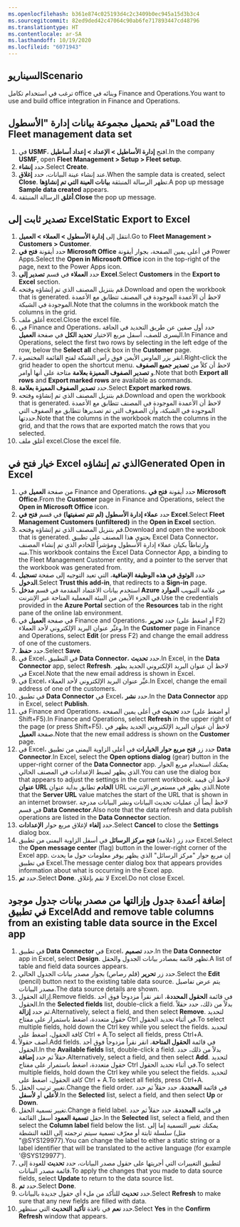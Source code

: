 ```yaml
---
ms.openlocfilehash: b361e874c025193d4c2c3409b0ec945a15d3b3c4
ms.sourcegitcommit: 82ed9ded42c47064c90ab6fe717893447cd48796
ms.translationtype: HT
ms.contentlocale: ar-SA
ms.lasthandoff: 10/19/2020
ms.locfileid: "6071943"
---
```

## <a name="scenario"></a><span data-ttu-id="660d6-101">السيناريو</span><span class="sxs-lookup"><span data-stu-id="660d6-101">Scenario</span></span>
<span data-ttu-id="660d6-102">ترغب في استخدام تكامل office وبنائه في Finance and Operations.</span><span class="sxs-lookup"><span data-stu-id="660d6-102">You want to use and build office integration in Finance and Operations.</span></span> 

## <a name="load-the-fleet-management-data-set"></a><span data-ttu-id="660d6-103">قم بتحميل مجموعة بيانات إدارة "الأسطول"</span><span class="sxs-lookup"><span data-stu-id="660d6-103">Load the Fleet management data set</span></span> 

1.  <span data-ttu-id="660d6-104">في **USMF**، افتح **إدارة الأساطيل > الإعداد > إعداد أساطيل**.</span><span class="sxs-lookup"><span data-stu-id="660d6-104">In the company **USMF**, open **Fleet Management > Setup > Fleet setup**.</span></span>
2.  <span data-ttu-id="660d6-105">حدد **إنشاء**.</span><span class="sxs-lookup"><span data-stu-id="660d6-105">Select **Create**.</span></span>
3.  <span data-ttu-id="660d6-106">عند إنشاء عينة البيانات، حدد **إغلاق**.</span><span class="sxs-lookup"><span data-stu-id="660d6-106">When the sample data is created, select **Close**.</span></span> <span data-ttu-id="660d6-107">تظهر الرسالة المنبثقة **بيانات العينة التي تم إنشاؤها**.</span><span class="sxs-lookup"><span data-stu-id="660d6-107">A pop up message **Sample data created** appears.</span></span>
4. <span data-ttu-id="660d6-108">**أغلق** الرسالة المنبثقة.</span><span class="sxs-lookup"><span data-stu-id="660d6-108">**Close** the pop up message.</span></span>

## <a name="static-export-to-excel"></a><span data-ttu-id="660d6-109">تصدير ثابت إلى Excel</span><span class="sxs-lookup"><span data-stu-id="660d6-109">Static Export to Excel</span></span> 

1.  <span data-ttu-id="660d6-110">انتقل إلى **إدارة الأسطول > العملاء > العميل**.</span><span class="sxs-lookup"><span data-stu-id="660d6-110">Go to **Fleet Management > Customers > Customer**.</span></span>
2.  <span data-ttu-id="660d6-111">حدد أيقونة **فتح في Microsoft Office** في أعلى يمين الصفحة، بجوار أيقونة Power Apps.</span><span class="sxs-lookup"><span data-stu-id="660d6-111">Select the **Open in Microsoft Office** icon in the top-right of the page, next to the Power Apps icon.</span></span> 
3. <span data-ttu-id="660d6-112">حدد **العملاء** في قسم **تصدير إلى Excel**.</span><span class="sxs-lookup"><span data-stu-id="660d6-112">Select **Customers** in the **Export to Excel** section.</span></span>
3.  <span data-ttu-id="660d6-113">قم بتنزيل المصنف الذي تم إنشاؤه وفتحه.</span><span class="sxs-lookup"><span data-stu-id="660d6-113">Download and open the workbook that is generated.</span></span> <span data-ttu-id="660d6-114">لاحظ أن الأعمدة الموجودة في المصنف تتطابق مع الأعمدة الموجودة في الشبكة.</span><span class="sxs-lookup"><span data-stu-id="660d6-114">Note that the columns in the workbook match the columns in the grid.</span></span>
4. <span data-ttu-id="660d6-115">أغلق ملف excel.</span><span class="sxs-lookup"><span data-stu-id="660d6-115">Close the excel file.</span></span>
4.  <span data-ttu-id="660d6-116">في Finance and Operations، حدد أول صفين عن طريق التحديد في الحافة اليسرى للصف، أسفل مربع الاختيار **تحديد الكل** في صفحة **العميل**.</span><span class="sxs-lookup"><span data-stu-id="660d6-116">In Finance and Operations, select the first two rows by selecting in the left edge of the row, below the **Select all** check box in the **Customer** page.</span></span>
5.  <span data-ttu-id="660d6-117">انقر بزر الماوس الأيمن فوق رأس الشبكة لفتح القائمة المختصرة.</span><span class="sxs-lookup"><span data-stu-id="660d6-117">Right-click the grid header to open the shortcut menu.</span></span> <span data-ttu-id="660d6-118">لاحظ أن كلاً من **تصدير جميع الصفوف** و **تصدير الصفوف المميزة بعلامة** متاحة على أنها أوامر.</span><span class="sxs-lookup"><span data-stu-id="660d6-118">Note that both **Export all rows** and **Export marked rows** are available as commands.</span></span>
6.  <span data-ttu-id="660d6-119">حدد **تصدير الصفوف المميزة بعلامة**.</span><span class="sxs-lookup"><span data-stu-id="660d6-119">Select **Export marked rows**.</span></span> 
7.  <span data-ttu-id="660d6-120">قم بتنزيل المصنف الذي تم إنشاؤه وفتحه.</span><span class="sxs-lookup"><span data-stu-id="660d6-120">Download and open the workbook that is generated.</span></span> <span data-ttu-id="660d6-121">لاحظ أن الأعمدة الموجودة في المصنف تتطابق مع الأعمدة الموجودة في الشبكة، وأن الصفوف التي تم تصديرها تتطابق مع الصفوف التي حددتها.</span><span class="sxs-lookup"><span data-stu-id="660d6-121">Note that the columns in the workbook match the columns in the grid, and that the rows that are exported match the rows that you selected.</span></span>
8. <span data-ttu-id="660d6-122">أغلق ملف excel.</span><span class="sxs-lookup"><span data-stu-id="660d6-122">Close the excel file.</span></span>


## <a name="generated-open-in-excel"></a><span data-ttu-id="660d6-123">خيار فتح في Excel الذي تم إنشاؤه</span><span class="sxs-lookup"><span data-stu-id="660d6-123">Generated Open in Excel</span></span> 

1.  <span data-ttu-id="660d6-124">من صفحة **العميل** في Finance and Operations، حدد أيقونة **فتح في Microsoft Office**.</span><span class="sxs-lookup"><span data-stu-id="660d6-124">From the **Customer** page in Finance and Operations, select the **Open in Microsoft Office** icon.</span></span>
2. <span data-ttu-id="660d6-125">حدد **عملاء إدارة الأسطول (لم تتم تصفيتها)** في قسم **فتح في Excel**.</span><span class="sxs-lookup"><span data-stu-id="660d6-125">Select **Fleet Management Customers (unfiltered)** in the **Open in Excel** section.</span></span>
3.  <span data-ttu-id="660d6-126">قم بتنزيل المصنف الذي تم إنشاؤه وفتحه.</span><span class="sxs-lookup"><span data-stu-id="660d6-126">Download and open the workbook that is generated.</span></span> <span data-ttu-id="660d6-127">يحتوي هذا المصنف على تطبيق Excel Data Connector، وارتباطاً بكيان عملاء إدارة الأسطول ومؤشراً للخادم الذي تم إنشاء المصنف منه.</span><span class="sxs-lookup"><span data-stu-id="660d6-127">This workbook contains the Excel Data Connector App, a binding to the Fleet Management Customer entity, and a pointer to the server that the workbook was generated from.</span></span>
4. <span data-ttu-id="660d6-128">حدد **الوثوق في هذه الوظيفة الإضافية**، التي تعيد التوجيه إلى صفحة **تسجيل الدخول**.</span><span class="sxs-lookup"><span data-stu-id="660d6-128">Select **Trust this add-in**, that redirects to a **Sign-in** page.</span></span> 
5. <span data-ttu-id="660d6-129">استخدم بيانات الاعتماد المقدمة في قسم **مدخل Azure** من علامة التبويب **الموارد** في الجزء الأيمن من البيئة المعملية المتاحة عبر الإنترنت.</span><span class="sxs-lookup"><span data-stu-id="660d6-129">Use the credentials provided in the **Azure Portal** section of the **Resources** tab in the right pane of the online lab environment.</span></span> 
5.  <span data-ttu-id="660d6-130">في صفحة **العميل** في Finance and Operations، حدد **تحرير** (أو اضغط على F2) وغيِّر عنوان البريد الإلكتروني لأحد العملاء.</span><span class="sxs-lookup"><span data-stu-id="660d6-130">In the **Customer** page in Finance and Operations, select **Edit** (or press F2) and change the email address of one of the customers.</span></span>
6.  <span data-ttu-id="660d6-131">حدد **حفظ**.</span><span class="sxs-lookup"><span data-stu-id="660d6-131">Select **Save**.</span></span>
6.  <span data-ttu-id="660d6-132">في Excel، في التطبيق **Data Connector**، حدد **تحديث**.</span><span class="sxs-lookup"><span data-stu-id="660d6-132">In Excel, in the **Data Connector** app, select **Refresh**.</span></span> <span data-ttu-id="660d6-133">لاحظ أن عنوان البريد الإلكتروني الجديد يظهر في Excel.</span><span class="sxs-lookup"><span data-stu-id="660d6-133">Note that the new email address is shown in Excel.</span></span>
7.  <span data-ttu-id="660d6-134">في Excel، غيِّر عنوان البريد الإلكتروني لأحد العملاء.</span><span class="sxs-lookup"><span data-stu-id="660d6-134">In Excel, change the email address of one of the customers.</span></span>
8.  <span data-ttu-id="660d6-135">في تطبيق **Data Connector** في Excel، حدد **نشر**.</span><span class="sxs-lookup"><span data-stu-id="660d6-135">In the **Data Connector** app in Excel, select **Publish**.</span></span>
9.  <span data-ttu-id="660d6-136">في Finance and Operations، حدد **تحديث** في أعلى يمين الصفحة (أو اضغط على Shift+F5).</span><span class="sxs-lookup"><span data-stu-id="660d6-136">In Finance and Operations, select **Refresh** in the upper right of the page (or press Shift+F5).</span></span> <span data-ttu-id="660d6-137">لاحظ أن عنوان البريد الإلكتروني الجديد يظهر في صفحة **العميل**.</span><span class="sxs-lookup"><span data-stu-id="660d6-137">Note that the new email address is shown on the **Customer** page.</span></span>
10. <span data-ttu-id="660d6-138">في Excel، حدد زر **فتح مربع حوار الخيارات** في أعلى الزاوية اليمنى من تطبيق **Data Connector**.</span><span class="sxs-lookup"><span data-stu-id="660d6-138">In Excel, select the **Open options dialog** (gear) button in the upper-right corner of the **Data Connector** app.</span></span> <span data-ttu-id="660d6-139">يمكنك استخدام مربع الحوار الذي يظهر لضبط الإعدادات في المصنف الحالي.</span><span class="sxs-lookup"><span data-stu-id="660d6-139">You can use the dialog box that appears to adjust the settings in the current workbook.</span></span> <span data-ttu-id="660d6-140">لاحظ أن قيمة **عنوان URL الخادم** تطابق بداية عنوان URL الذي يظهر في مستعرض الإنترنت.</span><span class="sxs-lookup"><span data-stu-id="660d6-140">Note that the **Server URL** value matches the start of the URL that is shown in an internet browser.</span></span> <span data-ttu-id="660d6-141">لاحظ أيضاً أن عمليات تحديث البيانات ونشر البيانات مدرجة في قسم **Data Connector**.</span><span class="sxs-lookup"><span data-stu-id="660d6-141">Also note that the data refresh and data publish operations are listed in the **Data Connector** section.</span></span>
11. <span data-ttu-id="660d6-142">حدد **إلغاء** لإغلاق مربع حوار **الإعدادات**.</span><span class="sxs-lookup"><span data-stu-id="660d6-142">Select **Cancel** to close the **Settings** dialog box.</span></span>
12. <span data-ttu-id="660d6-143">حدد زر (علامة) **فتح مركز الرسائل** في أسفل الزاوية اليمنى من تطبيق Excel.</span><span class="sxs-lookup"><span data-stu-id="660d6-143">Select the **Open message center** (flag) button in the lower-right corner of the Excel app.</span></span> <span data-ttu-id="660d6-144">إن مربع حوار "مركز الرسائل" الذي يظهر يوفر معلومات حول ما يحدث في تطبيق Excel.</span><span class="sxs-lookup"><span data-stu-id="660d6-144">The message center dialog box that appears provides information about what is occurring in the Excel app.</span></span>
13. <span data-ttu-id="660d6-145">حدد **تم**.</span><span class="sxs-lookup"><span data-stu-id="660d6-145">Select **Done**.</span></span> <span data-ttu-id="660d6-146">لا تقم بإغلاق Excel.</span><span class="sxs-lookup"><span data-stu-id="660d6-146">Do not close Excel.</span></span>


## <a name="add-and-remove-table-columns-from-an-existing-table-data-source-in-the-excel-app"></a><span data-ttu-id="660d6-147">إضافة أعمدة جدول وإزالتها من مصدر بيانات جدول موجود في تطبيق Excel</span><span class="sxs-lookup"><span data-stu-id="660d6-147">Add and remove table columns from an existing table data source in the Excel app</span></span> 

1.  <span data-ttu-id="660d6-148">في تطبيق **Data Connector** في Excel، حدد **تصميم**.</span><span class="sxs-lookup"><span data-stu-id="660d6-148">In the **Data Connector** app in Excel, select **Design**.</span></span> <span data-ttu-id="660d6-149">تظهر قائمة بمصادر بيانات الجدول والحقل.</span><span class="sxs-lookup"><span data-stu-id="660d6-149">A list of table and field data sources appears.</span></span>
6.  <span data-ttu-id="660d6-150">حدد زر **تحرير** (قلم رصاص) بجوار مصدر بيانات الجدول الحالي.</span><span class="sxs-lookup"><span data-stu-id="660d6-150">Select the **Edit** (pencil) button next to the existing table data source.</span></span> <span data-ttu-id="660d6-151">يتم عرض تفاصيل مصدر البيانات.</span><span class="sxs-lookup"><span data-stu-id="660d6-151">The data source details are shown.</span></span>
7.  <span data-ttu-id="660d6-152">إزالة الحقول.</span><span class="sxs-lookup"><span data-stu-id="660d6-152">Remove fields.</span></span> <span data-ttu-id="660d6-153">في قائمة **الحقول المحددة**، انقر نقراً مزدوجاً فوق أحد الحقول.</span><span class="sxs-lookup"><span data-stu-id="660d6-153">In the **Selected fields** list, double-click a field.</span></span> <span data-ttu-id="660d6-154">بدلاً من ذلك، حدد حقلاً ثم حدد **إزالة**.</span><span class="sxs-lookup"><span data-stu-id="660d6-154">Alternatively, select a field, and then select **Remove**.</span></span> <span data-ttu-id="660d6-155">لتحديد حقول متعددة، اضغط باستمرار على مفتاح Ctrl في أثناء تحديد الحقول.</span><span class="sxs-lookup"><span data-stu-id="660d6-155">To select multiple fields, hold down the Ctrl key while you select the fields.</span></span> <span data-ttu-id="660d6-156">لتحديد كافة الحقول، اضغط على Ctrl + A.</span><span class="sxs-lookup"><span data-stu-id="660d6-156">To select all fields, press Ctrl+A.</span></span>
8.  <span data-ttu-id="660d6-157">أضف حقولاً.</span><span class="sxs-lookup"><span data-stu-id="660d6-157">Add fields.</span></span> <span data-ttu-id="660d6-158">في قائمة **الحقول المتاحة**، انقر نقراً مزدوجاً فوق أحد الحقول.</span><span class="sxs-lookup"><span data-stu-id="660d6-158">In the **Available fields** list, double-click a field.</span></span> <span data-ttu-id="660d6-159">بدلاً من ذلك، حدد حقلاً ثم حدد **إضافة**.</span><span class="sxs-lookup"><span data-stu-id="660d6-159">Alternatively, select a field, and then select **Add**.</span></span> <span data-ttu-id="660d6-160">لتحديد حقول متعددة، اضغط باستمرار على مفتاح Ctrl في أثناء تحديد الحقول.</span><span class="sxs-lookup"><span data-stu-id="660d6-160">To select multiple fields, hold down the Ctrl key while you select the fields.</span></span> <span data-ttu-id="660d6-161">لتحديد كافة الحقول، اضغط على Ctrl + A.</span><span class="sxs-lookup"><span data-stu-id="660d6-161">To select all fields, press Ctrl+A.</span></span>
9.  <span data-ttu-id="660d6-162">تغيير ترتيب الحقل.</span><span class="sxs-lookup"><span data-stu-id="660d6-162">Change the field order.</span></span> <span data-ttu-id="660d6-163">في قائمة **المحددة**، حدد حقلاً ثم حدد **لأعلى** أو **لأسفل**.</span><span class="sxs-lookup"><span data-stu-id="660d6-163">In the **Selected** list, select a field, and then select **Up** or **Down**.</span></span>
10. <span data-ttu-id="660d6-164">تغيير تسمية الحقل.</span><span class="sxs-lookup"><span data-stu-id="660d6-164">Change a field label.</span></span> <span data-ttu-id="660d6-165">في قائمة **المحددة**، حدد حقلاً ثم حدد حقل **تسمية العمود** أسفل القائمة.</span><span class="sxs-lookup"><span data-stu-id="660d6-165">In the **Selected** list, select a field, and then select the **Column label** field below the list.</span></span> <span data-ttu-id="660d6-166">يمكنك تغيير التسمية إما إلى سلسلة ثابتة أو معرّف تسمية سيتم ترجمته إلى اللغة النشطة (مثل "@SYS129977).</span><span class="sxs-lookup"><span data-stu-id="660d6-166">You can change the label to either a static string or a label identifier that will be translated to the active language (for example '@SYS129977').</span></span>
11. <span data-ttu-id="660d6-167">لتطبيق التغييرات التي أجريتها على حقول مصدر البيانات، حدد **تحديث** للعودة إلى قائمة مصدر البيانات.</span><span class="sxs-lookup"><span data-stu-id="660d6-167">To apply the changes that you made to data source fields, select **Update** to return to the data source list.</span></span>
12. <span data-ttu-id="660d6-168">حدد **تم**.</span><span class="sxs-lookup"><span data-stu-id="660d6-168">Select **Done**.</span></span>
12. <span data-ttu-id="660d6-169">حدد **تحديث** للتأكد من ملء أي حقول جديدة بالبيانات.</span><span class="sxs-lookup"><span data-stu-id="660d6-169">Select **Refresh** to make sure that any new fields are filled with data.</span></span>
13. <span data-ttu-id="660d6-170">حدد **نعم** في نافذة **تأكيد التحديث** التي ستظهر.</span><span class="sxs-lookup"><span data-stu-id="660d6-170">Select **Yes** in the **Confirm Refresh** window that appears.</span></span>


